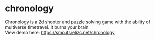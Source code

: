 # chronology
Chronology is a 2d shooter and puzzle solving game with the ability of multiverse timetravel. It burns your brain<br>
View demo here: https://smp.itsrelizc.net/chronology
